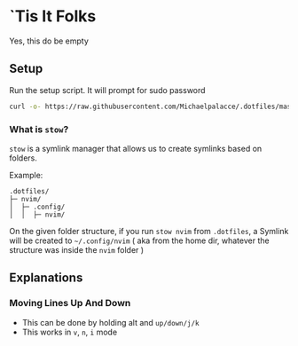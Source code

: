 # `Tis It Folks

Yes, this do be empty

## Setup

Run the setup script. It will prompt for sudo password 

```bash
curl -o- https://raw.githubusercontent.com/Michaelpalacce/.dotfiles/master/setup.sh | bash
```

### What is `stow`?

`stow` is a symlink manager that allows us to create symlinks based on folders.

Example:
```ascii
.dotfiles/
├─ nvim/
│  ├─ .config/
│  │  ├─ nvim/

```

On the given folder structure, if you run `stow nvim` from `.dotfiles`, a Symlink will be created to `~/.config/nvim` ( aka from the home dir, whatever the structure was inside the `nvim` folder )

## Explanations

### Moving Lines Up And Down

- This can be done by holding alt and `up/down/j/k`
- This works in `v`, `n`, `i` mode

